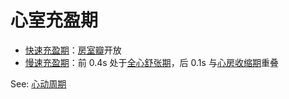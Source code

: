 # 心室充盈期

- [快速充盈期](快速充盈期.md)：[房室瓣](房室瓣.md)开放
- [慢速充盈期](慢速充盈期.md)：前 0.4s 处于[全心舒张期](全心舒张期.md)，后 0.1s 与[心房收缩期](心房收缩期.md)重叠

See: [心动周期](心动周期.md)
